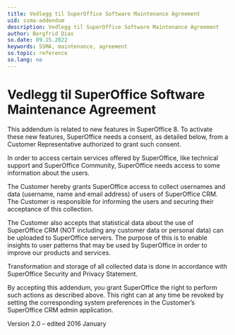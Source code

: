 ```yaml
---
title: Vedlegg til SuperOffice Software Maintenance Agreement
uid: ssma-addendum
description: Vedlegg til SuperOffice Software Maintenance Agreement
author: Bergfrid Dias
so.date: 09.15.2022
keywords: SSMA, maintenance, agreement
so.topic: reference
so.lang: no
---
```


# Vedlegg til SuperOffice Software Maintenance Agreement

This addendum is related to new features in SuperOffice 8. To activate these new features, SuperOffice needs a consent, as detailed below, from a Customer Representative authorized to grant such consent.

In order to access certain services offered by SuperOffice, like technical support and SuperOffice Community, SuperOffice needs access to some information about the users.

The Customer hereby grants SuperOffice access to collect usernames and data (username, name and email address) of users of SuperOffice CRM. The Customer is responsible for informing the users and securing their acceptance of this collection.

The Customer also accepts that statistical data about the use of SuperOffice CRM (NOT including any customer data or personal data) can be uploaded to SuperOffice servers. The purpose of this is to enable insights to user patterns that may be used by SuperOffice in order to improve our products and services.

Transformation and storage of all collected data is done in accordance with SuperOffice Security and Privacy Statement.

By accepting this addendum, you grant SuperOffice the right to perform such actions as described above. This right can at any time be revoked by setting the corresponding system preferences in the Customer’s SuperOffice CRM admin application.

Version 2.0 – edited 2016 January

